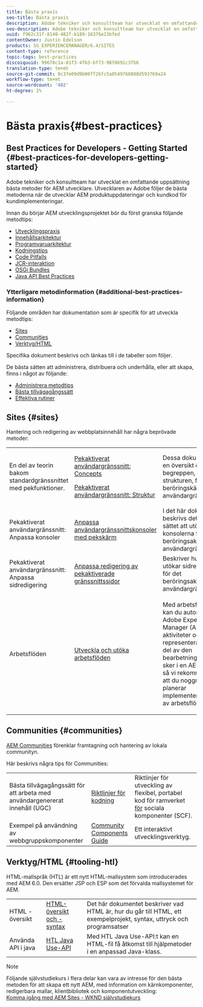 ```yaml
---
title: Bästa praxis
seo-title: Bästa praxis
description: Adobe tekniker och konsultteam har utvecklat en omfattande uppsättning bästa metoder för AEM utvecklare
seo-description: Adobe tekniker och konsultteam har utvecklat en omfattande uppsättning bästa metoder för AEM utvecklare
uuid: f962c31f-8140-482f-b189-16376e23bfed
contentOwner: Justin Edelson
products: SG_EXPERIENCEMANAGER/6.4/SITES
content-type: reference
topic-tags: best-practices
discoiquuid: 99678c1a-81f3-4fb3-bf73-98f0691c3fb6
translation-type: tm+mt
source-git-commit: 8c37e09d9b00ff26fc5a0549766080d593769a24
workflow-type: tm+mt
source-wordcount: '482'
ht-degree: 1%

---
```



# Bästa praxis{#best-practices}

## Best Practices for Developers - Getting Started {#best-practices-for-developers-getting-started}

Adobe tekniker och konsultteam har utvecklat en omfattande uppsättning bästa metoder för AEM utvecklare. Utvecklaren av Adobe följer de bästa metoderna när de utvecklar AEM produktuppdateringar och kundkod för kundimplementeringar.

Innan du börjar AEM utvecklingsprojektet bör du först granska följande metodtips:

* [Utvecklingspraxis](/help/sites-developing/development-practices.md)
* [Innehållsarkitektur](/help/sites-developing/content-architecture.md)
* [Programvaruarkitektur](/help/sites-developing/software-architecture.md)
* [Kodningstips](/help/sites-developing/coding-tips.md)
* [Code Pitfalls](/help/sites-developing/code-pitfalls.md)
* [JCR-interaktion](/help/sites-developing/jcr-integration.md)
* [OSGi Bundles](/help/sites-developing/osgi-bundles.md)
* [Java API Best Practices](https://docs.adobe.com/content/help/en/experience-manager-learn/foundation/development/understand-java-api-best-practices.html)

### Ytterligare metodinformation {#additional-best-practices-information}

Följande områden har dokumentation som är specifik för att utveckla metodtips:

* [Sites](#sites)
* [Communities](/help/sites-developing/best-practices.md#communities)
* [Verktyg/HTML](/help/sites-developing/best-practices.md#tooling-htl)

Specifika dokument beskrivs och länkas till i de tabeller som följer.

De bästa sätten att administrera, distribuera och underhålla, eller att skapa, finns i något av följande:

* [Administrera metodtips](/help/sites-administering/administer-best-practices.md)
* [Bästa tillvägagångssätt](/help/sites-authoring/best-practices.md)
* [Effektiva rutiner](/help/sites-deploying/best-practices.md)

## Sites {#sites}

Hantering och redigering av webbplatsinnehåll har några beprövade metoder:

<table> 
 <tbody>
  <tr>
   <td>En del av teorin bakom standardgränssnittet med pekfunktioner.</td> 
   <td><p><a href="/help/sites-developing/touch-ui-concepts.md">Pekaktiverat användargränssnitt: Concepts</a></p> <p><a href="/help/sites-developing/touch-ui-structure.md">Pekaktiverat användargränssnitt: Struktur</a></p> </td> 
   <td>Dessa dokument ger en översikt över begreppen, och strukturen, för det beröringskänsliga användargränssnittet.</td> 
  </tr>
  <tr>
   <td>Pekaktiverat användargränssnitt: Anpassa konsoler </td> 
   <td><a href="/help/sites-developing/customizing-consoles-touch.md">Anpassa användargränssnittskonsoler med pekskärm</a></td> 
   <td>I det här dokumentet beskrivs det bästa sättet att utöka konsolerna för det beröringsaktiverade användargränssnittet.</td> 
  </tr>
  <tr>
   <td>Pekaktiverat användargränssnitt: Anpassa sidredigering</td> 
   <td><a href="/help/sites-developing/customizing-page-authoring-touch.md">Anpassa redigering av pekaktiverade gränssnittssidor</a></td> 
   <td>Beskriver hur du utökar sidredigering för det beröringsaktiverade användargränssnittet.</td> 
  </tr>
  <tr>
   <td>Arbetsflöden</td> 
   <td><a href="/help/sites-developing/workflows-best-practices.md">Utveckla och utöka arbetsflöden</a></td> 
   <td><p>Med arbetsflöden kan du automatisera Adobe Experience Manager (AEM)-aktiviteter och representera en stor del av den bearbetning som sker i en AEM miljö, så vi rekommenderar att du noggrant planerar implementeringarna av arbetsflöden.</p> </td> 
  </tr>
 </tbody>
</table>

## Communities {#communities}

[AEM Communities](/help/communities/overview.md) förenklar framtagning och hantering av lokala communityn.

Här beskrivs några tips för Communities:

|  |  |  |
|---|---|---|
| Bästa tillvägagångssätt för att arbeta med användargenererat innehåll (UGC) | [Riktlinjer för kodning](/help/communities/code-guide.md) | Riktlinjer för utveckling av flexibel, portabel kod för ramverket [för](/help/communities/scf.md) sociala komponenter (SCF). |
| Exempel på användning av webbgruppskomponenter | [Community Components Guide](/help/communities/components-guide.md) | Ett interaktivt utvecklingsverktyg. |

## Verktyg/HTML {#tooling-htl}

HTML-mallspråk (HTL) är ett nytt HTML-mallsystem som introducerades med AEM 6.0. Den ersätter JSP och ESP som det förvalda mallsystemet för AEM.

|  |  |  |
|---|---|---|
| HTML - översikt | [HTML-översikt och -syntax](https://helpx.adobe.com/experience-manager/htl/user-guide.html) | Det här dokumentet beskriver vad HTML är, hur du går till HTML, ett exempelprojekt, syntax, uttryck och programsatser |
| Använda API i java | [HTL Java Use-API](https://helpx.adobe.com/experience-manager/htl/using/use-api.html) | Med HTL Java Use-API:t kan en HTML-fil få åtkomst till hjälpmetoder i en anpassad Java-klass. |

>[!NOTE]
>
>Följande självstudiekurs i flera delar kan vara av intresse för den bästa metoden för att skapa ett nytt AEM, med information om kärnkomponenter, redigerbara mallar, klientbibliotek och komponentutveckling:\
>[Komma igång med AEM Sites - WKND självstudiekurs](https://helpx.adobe.com/experience-manager/kt/sites/using/getting-started-wknd-tutorial-develop.html)

